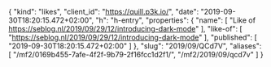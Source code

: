 {
  "kind": "likes",
  "client_id": "https://quill.p3k.io/",
  "date": "2019-09-30T18:20:15.472+02:00",
  "h": "h-entry",
  "properties": {
    "name": [
      "Like of https://seblog.nl/2019/09/29/12/introducing-dark-mode"
    ],
    "like-of": [
      "https://seblog.nl/2019/09/29/12/introducing-dark-mode"
    ],
    "published": [
      "2019-09-30T18:20:15.472+02:00"
    ]
  },
  "slug": "2019/09/QCd7V",
  "aliases": [
    "/mf2/0169b455-7afe-4f2f-9b79-2f16fcc1d2f1/",
    "/mf2/2019/09/qcd7v"
  ]
}
